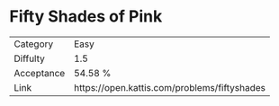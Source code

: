 # Fifty Shades of Pink

<table>
    <tr>
        <td>Category</td>
        <td>Easy</td>
    </tr>
    <tr>
        <td>Diffulty</td>
        <td>1.5</td>
    </tr>
    <tr>
        <td>Acceptance</td>
        <td>54.58 %</td>
    </tr>
    <tr>
        <td>Link</td>
        <td>https://open.kattis.com/problems/fiftyshades</td>
    </tr>
</table>